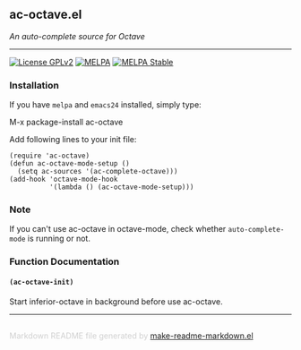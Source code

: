 ## ac-octave.el
*An auto-complete source for Octave*

---
[![License GPLv2](https://img.shields.io/badge/license-GPL_v2-green.svg)](http://www.gnu.org/licenses/gpl-2.0.html)
[![MELPA](http://melpa.org/packages/ac-octave-badge.svg)](http://melpa.org/#/ac-octave)
[![MELPA Stable](http://stable.melpa.org/packages/ac-octave-badge.svg)](http://stable.melpa.org/#/ac-octave)

### Installation


If you have `melpa` and `emacs24` installed, simply type:

 M-x package-install ac-octave

Add following lines to your init file:

```elisp
(require 'ac-octave)
(defun ac-octave-mode-setup ()
  (setq ac-sources '(ac-complete-octave)))
(add-hook 'octave-mode-hook
          '(lambda () (ac-octave-mode-setup)))
```

### Note


If you can't use ac-octave in octave-mode,
check whether `auto-complete-mode` is running or not.

### Function Documentation


#### `(ac-octave-init)`

Start inferior-octave in background before use ac-octave.

-----
<div style="padding-top:15px;color: #d0d0d0;">
Markdown README file generated by
<a href="https://github.com/mgalgs/make-readme-markdown">make-readme-markdown.el</a>
</div>
